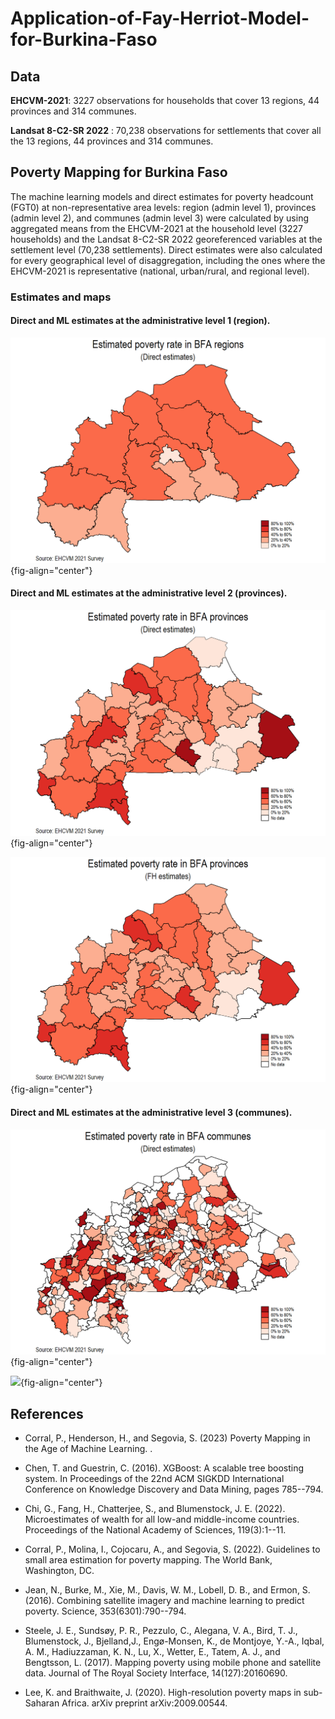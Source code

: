 # Application-of-Fay-Herriot-Model-for-Burkina-Faso

## Data

**EHCVM-2021**: 3227 observations for households that cover 13 regions, 44 provinces and 314 communes. 


**Landsat 8-C2-SR 2022** : 70,238 observations for settlements that cover all the 13 regions, 44 provinces and 314 communes. 


## Poverty Mapping for Burkina Faso

The machine learning models and direct estimates for poverty headcount (FGT0) at non-representative area levels: region (admin level 1), provinces (admin level 2), and communes (admin level 3) were calculated by using aggregated means from the EHCVM-2021 at the household level (3227 households) and the Landsat 8-C2-SR 2022 georeferenced variables at the settlement level (70,238 settlements). Direct estimates were also calculated for every geographical level of disaggregation, including the ones where the EHCVM-2021 is representative (national, urban/rural, and regional level).

### Estimates and maps

####  Direct and ML estimates at the administrative level 1 (region). 

![](05.Graphics/direct_region.png){fig-align="center"}

####  Direct and ML estimates at the administrative level 2 (provinces). 


![](05.Graphics/direct_province.png){fig-align="center"}


![](05.Graphics/fh_province.png){fig-align="center"}

####  Direct and ML estimates at the administrative level 3 (communes). 

![](05.Graphics/direct_communes.png){fig-align="center"}


![](05.Graphics/fh_communes.png){fig-align="center"}

## References

-   Corral, P., Henderson, H., and Segovia, S. (2023) Poverty Mapping in the Age of Machine Learning. <Forthcoming>.

-   Chen, T. and Guestrin, C. (2016). XGBoost: A scalable tree boosting system. In Proceedings of the 22nd ACM SIGKDD International Conference on Knowledge Discovery and Data Mining, pages 785--794.

-   Chi, G., Fang, H., Chatterjee, S., and Blumenstock, J. E. (2022). Microestimates of wealth for all low-and middle-income countries. Proceedings of the National Academy of Sciences, 119(3):1--11.

-   Corral, P., Molina, I., Cojocaru, A., and Segovia, S. (2022). Guidelines to small area estimation for poverty mapping. The World Bank, Washington, DC.

-   Jean, N., Burke, M., Xie, M., Davis, W. M., Lobell, D. B., and Ermon, S. (2016). Combining satellite imagery and machine learning to predict poverty. Science, 353(6301):790--794.

-   Steele, J. E., Sundsøy, P. R., Pezzulo, C., Alegana, V. A., Bird, T. J., Blumenstock, J., Bjelland,J., Engø-Monsen, K., de Montjoye, Y.-A., Iqbal, A. M., Hadiuzzaman, K. N., Lu, X., Wetter, E., Tatem, A. J., and Bengtsson, L. (2017). Mapping poverty using mobile phone and satellite data. Journal of The Royal Society Interface, 14(127):20160690.

-   Lee, K. and Braithwaite, J. (2020). High-resolution poverty maps in sub-Saharan Africa. arXiv preprint arXiv:2009.00544.
